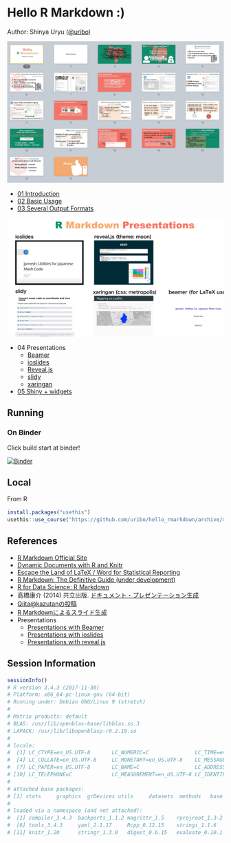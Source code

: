 Hello R Markdown :)
===================

Author: Shinya Uryu ([\@uribo](https://github.com/uribo))

[![](inst/slide_overview.jpg)](slides/slide.pdf)

- [01 Introduction](01_hello.Rmd)
- [02 Basic Usage](02_basic.Rmd)
- [03 Several Output Formats]()

![](inst/presentation_gallery.png)

- 04 Presentations
    - [Beamer](04_presentation/04_beamer.pdf)
    - [ioslides](https://cdn.rawgit.com/uribo/hello_rmarkdown/a7c2b68a/04_presentation/04_ioslides.html)
    - [Reveal.js](https://cdn.rawgit.com/uribo/hello_rmarkdown/a7c2b68a/04_presentation/04_revealjs.html)
    - [slidy](https://cdn.rawgit.com/uribo/hello_rmarkdown/a7c2b68a/04_presentation/04_slidy.html)
    - [xaringan](https://cdn.rawgit.com/uribo/hello_rmarkdown/a7c2b68a/04_presentation/04_xaringan.html)
- [05 Shiny + widgets]()

## Running

### On Binder

Click build start at binder!

[![Binder](http://mybinder.org/badge.svg)](https://mybinder.org/v2/gh/uribo/hello_rmarkdown/master)

## Local

From R

```r
install.packages("usethis")
usethis::use_course("https://github.com/uribo/hello_rmarkdown/archive/master.zip")
```

## References

- [R Markdown Official Site](http://rmarkdown.rstudio.com/index.html)
- [Dynamic Documents with R and Knitr](https://github.com/yihui/knitr-book)
- [Escape the Land of LaTeX / Word for Statistical Reporting](https://github.com/rstudio/webinars/blob/master/13-R-Markdown-Ecosystem/13-R-Markdown-Ecosystem.pdf)
- [R Markdown: The Definitive Guide (under development)
](https://github.com/rstudio/rmarkdown-book)
- [R for Data Science: R Markdown](http://r4ds.had.co.nz/r-markdown.html)
- 高橋康介 (2014) 共立出版. [ドキュメント・プレゼンテーション生成](http://www.kyoritsu-pub.co.jp/bookdetail/9784320123724)
- [Qiita\@kazutanの投稿](https://qiita.com/kazutan)
- [R Markdownによるスライド生成](https://kazutan.github.io/SappoRoR6/rmd_slide.html#/)
- Presentations
    - [Presentations with Beamer
](https://rmarkdown.rstudio.com/beamer_presentation_format.html)
    - [Presentations with ioslides](https://rmarkdown.rstudio.com/ioslides_presentation_format.html)
    - [Presentations with reveal.js](https://rmarkdown.rstudio.com/revealjs_presentation_format.html)

## Session Information

```r
sessionInfo()
# R version 3.4.3 (2017-11-30)
# Platform: x86_64-pc-linux-gnu (64-bit)
# Running under: Debian GNU/Linux 9 (stretch)
# 
# Matrix products: default
# BLAS: /usr/lib/openblas-base/libblas.so.3
# LAPACK: /usr/lib/libopenblasp-r0.2.19.so
# 
# locale:
#  [1] LC_CTYPE=en_US.UTF-8       LC_NUMERIC=C               LC_TIME=en_US.UTF-8       
#  [4] LC_COLLATE=en_US.UTF-8     LC_MONETARY=en_US.UTF-8    LC_MESSAGES=C             
#  [7] LC_PAPER=en_US.UTF-8       LC_NAME=C                  LC_ADDRESS=C              
# [10] LC_TELEPHONE=C             LC_MEASUREMENT=en_US.UTF-8 LC_IDENTIFICATION=C       
# 
# attached base packages:
# [1] stats     graphics  grDevices utils     datasets  methods   base     
# 
# loaded via a namespace (and not attached):
#  [1] compiler_3.4.3  backports_1.1.2 magrittr_1.5    rprojroot_1.3-2 htmltools_0.3.6
#  [6] tools_3.4.3     yaml_2.1.17     Rcpp_0.12.15    stringi_1.1.6   rmarkdown_1.8  
# [11] knitr_1.20      stringr_1.3.0   digest_0.6.15   evaluate_0.10.1
```
